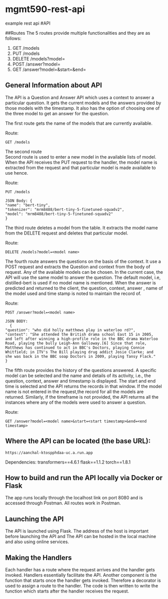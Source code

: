 # mgmt590-rest-api
example rest api
#API

##Routes
The 5 routes provide multiple functionalities and they are as follows:

1) GET /models
2) PUT /models
3) DELETE /models?model=<model name>
4) POST /answer?model=<model name>
5) GET /answer?model=<model name>&start=<start timestamp>&end=<end timestamp>
 
## General Information about API
The API is a Question and Answer API which uses a context to answer a particular question. It gets the current models and the answers provided by those models with the timestamp. It also has the option of choosing one of the three model to get an answer for the question.

The first route gets the name of the models that are currently available. 
  
Route: 
  ```
  GET /models
  ```

The second route  
Second route is used to enter a new model in the available lists of model. When the API receives the PUT request to the handler, the model name is extracted from the request and that particular model is made available to use hence. 
  
Route: 
  ```
  PUT /models
  ```
```
JSON Body: {
"name": "bert-tiny",
"tokenizer": "mrm8488/bert-tiny-5-finetuned-squadv2",
"model": "mrm8488/bert-tiny-5-finetuned-squadv2"
}
```

  
The third route deletes a model from the table. It extracts the model name from the DELETE request and deletes that particular model.
 
Route: 
  ```
  DELETE /models?model=<model name>
  ```

  
The fourth route answers the questions on the basis of the context. It use a POST request and extracts the Question and context from the body of request. Any of the available models can be chosen. In the current case, the API will use the same model to answer the question. The default model, i.e, distilled-bert is used if no model name is mentioned. When the answer is predicted and returned to the client, the question, context, answer , name of the model used and time stamp is noted to maintain the record of. 

Route: 
  ```
  POST /answer?model=<model name>
  ```
```
JSON BODY:
  {
"question": "who did holly matthews play in waterloo rd?",
"context": "She attended the British drama school East 15 in 2005,
and left after winning a high-profile role in the BBC drama Waterloo
Road, playing the bully Leigh-Ann Galloway.[6] Since that role,
Matthews has continued to act in BBC's Doctors, playing Connie
Whitfield; in ITV's The Bill playing drug addict Josie Clarke; and
she was back in the BBC soap Doctors in 2009, playing Tansy Flack."
}
 ```

The fifth route provides the history of the questions answered. A specific model can be selected and the name and details of its activity, i.e., the question, context, answer and timestamp is displayed. The start and end time is selected and the API returns the records in that window. If the model name is not entered in the request,the record for all the models are returned. Similarly, if the timeframe is not provided, the API returms all the instances where any of the models were used to answer a question. 


Route:
  ```
  GET /answer?model=<model name>&start=<start timestamp>&end=<end timestamp>
  ```

  
## Where the API can be located (the base URL): 
 ```
https://aanchal-ktospphdaa-uc.a.run.app
 ```
Dependencies: 
transformers==4.6.1
flask==1.1.2
torch==1.8.1
  
## How to build and run the API locally via Docker or Flask
The app runs locally through the localhost link on port 8080 and is accessed through Postman. All routes work in Postman.

## Launching the API
The API is launched using Flask. The address of the host is important before launching the API and The API can be hosted in the local machine and also using online services.

## Making the Handlers
Each handler has a route where the request arrives and the handler gets invoked. Handlers essentially facilitate the API. 
Another component is the function that starts once the handler gets invoked. Therefore a decorator is used to assign a route to the handler. The code is then written to write the function which starts after the handler receives the request.
